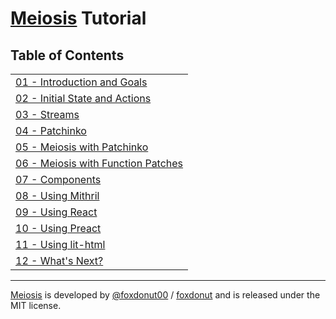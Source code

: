 # [Meiosis](https://meiosis.js.org) Tutorial

## Table of Contents

| |
| ------ |
| [01 - Introduction and Goals](01-introduction.html) |
| [02 - Initial State and Actions](02-initial-state-and-actions.html) |
| [03 - Streams](03-streams.html) |
| [04 - Patchinko](04-patchinko.html) |
| [05 - Meiosis with Patchinko](05-meiosis-with-patchinko.html) |
| [06 - Meiosis with Function Patches](06-meiosis-with-function-patches.html) |
| [07 - Components](07-components.html) |
| [08 - Using Mithril](08-using-mithril.html) |
| [09 - Using React](09-using-react.html) |
| [10 - Using Preact](10-using-preact.html) |
| [11 - Using lit-html](11-using-lit-html.html) |
| [12 - What's Next?](12-whats-next.html) |

-----

[Meiosis](https://meiosis.js.org) is developed by [@foxdonut00](http://twitter.com/foxdonut00) / [foxdonut](https://github.com/foxdonut) and is released under the MIT license.
